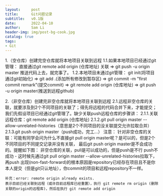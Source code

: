 ```yaml
---
layout:     post
title:      Git问题记录
subtitle:   v0.1版
date:       2022-04-10
author:     Sam Li
header-img: img/post-bg-cook.jpg
catalog: true
tags:
- Git
---
```

1.（空仓库）创建完空仓库就将本地项目关联到远程
    1.1.如果本地项目已经通过git管理：
        直接通过git remote add origin (仓库地址) 关联
        => git push -u origin master 推送代码上去，就完事了。
    1.2.本地项目未通过git管理：
        git init(将项目通过git初始化)
        => git add .(添加所有修改到暂存区)
        => git commit -m "first commit remark"(提交commit)
        => git remote add origin (仓库地址)
        => git push -u origin master(推送到远程github)


2.（非空仓库）创建完非空仓库就将本地项目关联到远程
    2.1.远程非空仓库的关联，就要涉及到2个不同项目的关联了；得先将远程的代码合并下来，才能提交；
    我们先假设项目已经通过git管理了。缺少关联push远程仓库的步骤讲：
        2.1.1.关联远程仓库：git remote add origin (仓库地址)
        2.1.2.git pull origin master --allow-unrelated-histories（意思是2个不同项目的没关联提交允许拉取合并）
        2.1.3.git push origin master（push成功，完工...）
    注意：
    针对非空仓库的关联：可能有同学会问为什么不直接git pull origin master呢？是可以的，但是2个不同项目的不同提交记录并没有关联，
    最后git push origin master是不会成功的。提醒如下图：
    非空仓库的关联，pull是可以成功的，但是push是不行
    push不成功 - 这时候先通过git pull origin master --allow-unrelated-histories拉取下，再push
    出现(non-fast-forward)的根本原因是repository已经存在项目且不是你本人提交（但是git只认地址），你commit的项目和远程repository不一样。

    补充：error: remote origin already exists.
    表示目前已经关联到远程（或许目前远程库已经重置），执行 git remote rm origin (删除关联的origin的远程库)，然后在执行 git remote add origin